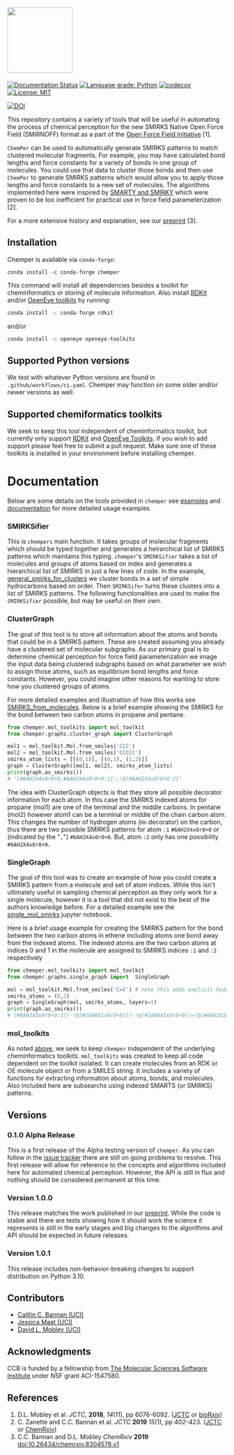 # <img src="https://github.com/mobleylab/chemper/blob/master/chemper_logo.svg" height=150>

[![Documentation Status](https://readthedocs.org/projects/chemper/badge/?version=latest)](http://chemper.readthedocs.io/en/latest/?badge=latest)
[![Language grade: Python](https://img.shields.io/lgtm/grade/python/g/MobleyLab/chemper.svg?logo=lgtm&logoWidth=18)](https://lgtm.com/projects/g/MobleyLab/chemper/context:python)
[![codecov](https://codecov.io/gh/MobleyLab/chemper/branch/master/graph/badge.svg)](https://codecov.io/gh/MobleyLab/chemper)
[![License: MIT](https://img.shields.io/badge/License-MIT-yellow.svg)](https://opensource.org/licenses/MIT)

[![DOI](https://zenodo.org/badge/120546688.svg)](https://zenodo.org/badge/latestdoi/120546688)

This repository contains a variety of tools that will be useful in automating the process
of chemical perception for the new SMIRKS Native Open Force Field (SMIRNOFF) format
as a part of the [Open Force Field Initiative](http://openforcefield.org) [1].

`ChemPer` can be used to automatically generate SMIRKS patterns to match clustered molecular fragments.
For example, you may have calculated bond lengths and force constants for a variety of bonds in one group of molecules.
You could use that data to cluster those bonds and then use `ChemPer` to generate SMIRKS patterns which would allow
you to apply those lengths and force constants to a new set of molecules.
The algorithms implemented here were inspired by
[SMARTY and SMIRKY](https://github.com/openforcefield/smarty) which were proven to be too inefficient for
practical use in force field parameterization [2].

For a more extensive history and explanation, see our [preprint](http://doi.org/10.26434/chemrxiv.8304578.v1) [3].

## Installation

Chemper is available via `conda-forge`:

```shell
conda install -c conda-forge chemper
```

This command will install all dependencies besides a toolkit for cheminformatics or storing of molecule
information. Also install [RDKit](http://www.rdkit.org/docs/Install.html) and/or
[OpenEye toolkits](https://docs.eyesopen.com/toolkits/python/quickstart-python/linuxosx.html) by
running:

```bash
conda install -c conda-forge rdkit
```

and/or

```bash
conda install -c openeye openeye-toolkits
```


## Supported Python versions

We test with whatever Python versions are found in `.github/workflows/ci.yaml`. Chemper may function
on some older and/or newer versions as well.

## Supported chemiformatics toolkits

We seek to keep this tool independent of cheminformatics toolkit, but currently only support
[RDKit](http://www.rdkit.org/docs/index.html) and [OpenEye Toolkits](https://www.eyesopen.com/).
If you wish to add support please feel free to submit a pull request.
Make sure one of these toolkits is installed in your environment before installing chemper.

# Documentation

Below are some details on the tools provided in `chemper` see
[examples](https://github.com/MobleyLab/chemper/tree/master/examples)
and [documentation](https://chemper.readthedocs.io/en/latest/)
for more detailed usage examples

### SMIRKSifier

This is `chempers` main function.
It takes groups of molecular fragments which should be typed together and generates a heirarchical list
of SMIRKS patterns which maintains this typing.
`chemper`'s `SMIRKSifier` takes a list of molecules and groups of atoms based on index and generates
a hierarchical list of SMIRKS in just a few lines of code.
In the example, [general_smirks_for_clusters](https://chemper.readthedocs.io/en/latest/examples/general_smirks_for_clusters.html)
we cluster bonds in a set of simple hydrocarbons based on order. Then `SMIRKSifer` turns these clusters into a list of SMIRKS patterns.
The following functionalities are used to make the `SMIRKSifier` possible, but may be useful on their own.

### ClusterGraph

The goal of this tool is to store all information about the atoms and bonds that could be in a SMIRKS pattern.
These are created assuming you already have a clustered set of molecular subgraphs. As our primary goal is to
determine chemical perception for force field parameterization we image the input data being clustered subgraphs
based on what parameter we wish to assign those atoms, such as equilibrium
bond lengths and force constants. However, you could imagine other reasons for wanting to store how you clustered groups
of atoms.

For more detailed examples and illustration of how this works see [SMIRKS_from_molecules](examples/using_cluster_graph/SMIRKS_from_molecules.ipynb).
Below is a brief example showing the SMIRKS for the bond between two carbon atoms in propane and pentane.

```python
from chemper.mol_toolkits import mol_toolkit
from chemper.graphs.cluster_graph import ClusterGraph

mol1 = mol_toolkit.Mol.from_smiles('CCC')
mol2 = mol_toolkit.Mol.from_smiles('CCCCC')
smirks_atom_lists = [[(0,1)], [(0,1), (1,2)]]
graph = ClusterGraph([mol1, mol2], smirks_atom_lists)
print(graph.as_smirks())
# '[#6AH2X4x0r0+0,#6AH3X4x0r0+0:1]-;!@[#6AH2X4x0r0+0:2]'
```

The idea with ClusterGraph objects is that they store all possible decorator information for each atom.
In this case the SMIRKS indexed atoms for propane (mol1) are one of the terminal and the middle carbons.
In pentane (mol2) however atom1 can be a terminal or middle of the chain carbon atom. This changes the number of
hydrogen atoms (`Hn` decorator) on the carbon, thus there are two possible SMIRKS patterns for atom `:1`
`#6AH2X4x0r0+0` or (indicated by the "`,`") `#6AH3X4x0r0+0`. But, atom `:2` only has one possibility `#6AH2X4x0r0+0`.

### SingleGraph

The goal of this tool was to create an example of how you could create a SMIRKS pattern from a
molecule and set of atom indices.
While this isn't ultimately useful in sampling chemical perception as they
only work for a single molecule, however it is a tool that did not exist to the best of the authors knowledge before.
For a detailed example see the [single_mol_smirks](examples/using_fragment_graph/single_mol_smirks.ipynb)
jupyter notebook.

Here is a brief usage example for creating the SMIRKS pattern for the bond between the two carbon
atoms in ethene including atoms one bond away from the indexed atoms. The indexed atoms are the two carbon
atoms at indices 0 and 1 in the molecule are assigned to SMIRKS indices `:1` and `:2` respectively

```python
from chemper.mol_toolkits import mol_toolkit
from chemper.graphs.single_graph import  SingleGraph

mol = mol_toolkit.Mol.from_smiles('C=C') # note this adds explicit hydrogens to your molecule
smirks_atoms = (0,1)
graph = SingleGraph(mol, smirks_atoms, layers=1)
print(graph.as_smirks())
# [#6AH2X3x0r0+0:1](-!@[#1AH0X1x0r0+0])(-!@[#1AH0X1x0r0+0])=!@[#6AH2X3x0r0+0:2](-!@[#1AH0X1x0r0+0])-!@[#1AH0X1x0r0+0]
```

### mol\_toolkits

As noted [above](#installation), we seek to keep `chemper` independent of the underlying cheminformatics toolkits.
`mol_toolkits` was created to keep all code dependent on the toolkit isolated. It can create molecules from
an RDK or OE molecule object or from a SMILES string. It includes a variety of functions for extracting information
about atoms, bonds, and molecules. Also included here are subsearchs using indexed SMARTS (or SMIRKS) patterns.

## Versions

### 0.1.0 Alpha Release
This is a first release of the Alpha testing version of `chemper`. As you can follow in the [issue tracker](https://github.com/MobleyLab/chemper/issues) there are still
on going problems to resolve. This first release will allow for reference to the concepts and algorithms included here
for automated chemical perception. However, the API is still in flux and nothing should be considered permanent at this time.

### Version 1.0.0
This release matches the work published in our [preprint](http://doi.org/10.26434/chemrxiv.8304578.v1).
While the code is stable and there are tests showing how it should work the science it represents is still in the early stages and big changes to the algorithms and API should be expected in future releases.

### Version 1.0.1
This release includes non-behavior-breaking changes to support distribution on Python 3.10.

## Contributors

* [Caitlin C. Bannan (UCI)](https://github.com/bannanc)
* [Jessica Maat (UCI)](https://github.com/jmaat)
* [David L. Mobley (UCI)](https://github.com/davidlmobley)

## Acknowledgments

CCB is funded by a fellowship from [The Molecular Sciences Software Institute](http://molssi.org/) under NSF grant ACI-1547580.

## References

1. D.L. Mobley et al. _JCTC,_ **2018**, _14_(11), pp 6076-6092. ([JCTC](http://doi.org/10.1021/acs.jctc.8b00640) or [bioRxiv](http://doi.org/10.1101/286542))
2. C. Zanette and C.C. Bannan et al. _JCTC_ **2019** _15_(1), pp 402-423. ([JCTC](https://doi.org/10.1021/acs.jctc.8b00821) or [ChemRxiv](https://doi.org/10.26434/chemrxiv.6230627.v1))
3. C.C. Bannan and D.L. Mobley _ChemRxiv_ **2019** [doi:10.26434/chemrxiv.8304578.v1](http://doi.org/10.26434/chemrxiv.8304578.v1)
